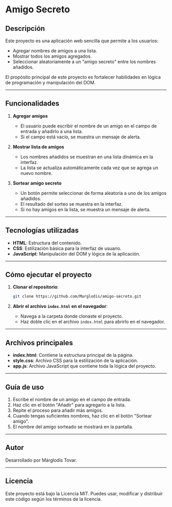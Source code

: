 # Amigo Secreto

## Descripción
Este proyecto es una aplicación web sencilla que permite a los usuarios:
- Agregar nombres de amigos a una lista.
- Mostrar todos los amigos agregados.
- Seleccionar aleatoriamente a un "amigo secreto" entre los nombres añadidos.

El propósito principal de este proyecto es fortalecer habilidades en lógica de programación y manipulación del DOM.

---

## Funcionalidades
1. **Agregar amigos**
   - El usuario puede escribir el nombre de un amigo en el campo de entrada y añadirlo a una lista.
   - Si el campo está vacío, se muestra un mensaje de alerta.
   
2. **Mostrar lista de amigos**
   - Los nombres añadidos se muestran en una lista dinámica en la interfaz.
   - La lista se actualiza automáticamente cada vez que se agrega un nuevo nombre.

3. **Sortear amigo secreto**
   - Un botón permite seleccionar de forma aleatoria a uno de los amigos añadidos.
   - El resultado del sorteo se muestra en la interfaz.
   - Si no hay amigos en la lista, se muestra un mensaje de alerta.

---

## Tecnologías utilizadas
- **HTML**: Estructura del contenido.
- **CSS**: Estilización básica para la interfaz de usuario.
- **JavaScript**: Manipulación del DOM y lógica de la aplicación.

---

## Cómo ejecutar el proyecto
1. **Clonar el repositorio**:
   ```bash
   git clone https://github.com/Marglodis/amigo-secreto.git
   ```

2. **Abrir el archivo `index.html` en el navegador**:
   - Navega a la carpeta donde clonaste el proyecto.
   - Haz doble clic en el archivo `index.html` para abrirlo en el navegador.

---

## Archivos principales
- **index.html**: Contiene la estructura principal de la página.
- **style.css**: Archivo CSS para la estilización de la aplicación.
- **app.js**: Archivo JavaScript que contiene toda la lógica del proyecto.

---

## Guía de uso
1. Escribe el nombre de un amigo en el campo de entrada.
2. Haz clic en el botón "Añadir" para agregarlo a la lista.
3. Repite el proceso para añadir más amigos.
4. Cuando tengas suficientes nombres, haz clic en el botón "Sortear amigo".
5. El nombre del amigo sorteado se mostrará en la pantalla.

---
## Autor
Desarrollado por Márglodis Tovar.

---

## Licencia
Este proyecto está bajo la Licencia MIT. Puedes usar, modificar y distribuir este código según los términos de la licencia.


